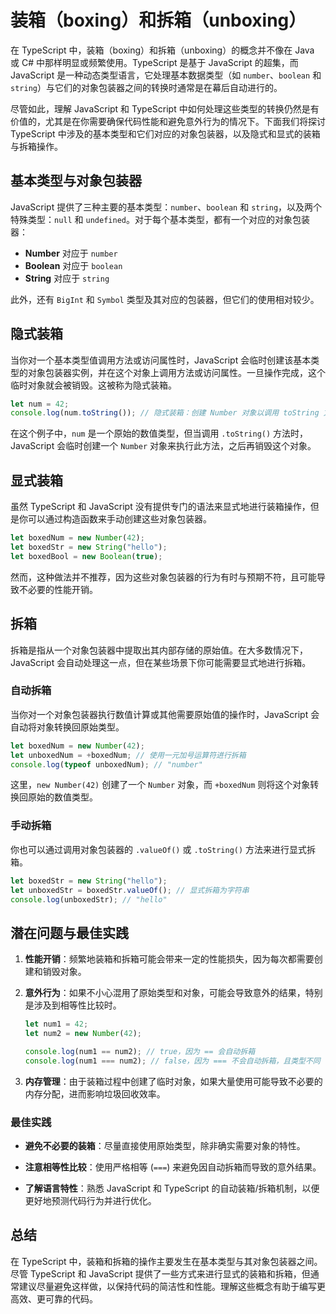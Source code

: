 # 装箱（boxing）和拆箱（unboxing）

在 TypeScript 中，装箱（boxing）和拆箱（unboxing）的概念并不像在 Java 或 C# 中那样明显或频繁使用。TypeScript 是基于 JavaScript 的超集，而 JavaScript 是一种动态类型语言，它处理基本数据类型（如 `number`、`boolean` 和 `string`）与它们的对象包装器之间的转换时通常是在幕后自动进行的。

尽管如此，理解 JavaScript 和 TypeScript 中如何处理这些类型的转换仍然是有价值的，尤其是在你需要确保代码性能和避免意外行为的情况下。下面我们将探讨 TypeScript 中涉及的基本类型和它们对应的对象包装器，以及隐式和显式的装箱与拆箱操作。

## 基本类型与对象包装器

JavaScript 提供了三种主要的基本类型：`number`、`boolean` 和 `string`，以及两个特殊类型：`null` 和 `undefined`。对于每个基本类型，都有一个对应的对象包装器：

- **Number** 对应于 `number`
- **Boolean** 对应于 `boolean`
- **String** 对应于 `string`

此外，还有 `BigInt` 和 `Symbol` 类型及其对应的包装器，但它们的使用相对较少。

## 隐式装箱

当你对一个基本类型值调用方法或访问属性时，JavaScript 会临时创建该基本类型的对象包装器实例，并在这个对象上调用方法或访问属性。一旦操作完成，这个临时对象就会被销毁。这被称为隐式装箱。

```typescript
let num = 42;
console.log(num.toString()); // 隐式装箱：创建 Number 对象以调用 toString 方法
```

在这个例子中，`num` 是一个原始的数值类型，但当调用 `.toString()` 方法时，JavaScript 会临时创建一个 `Number` 对象来执行此方法，之后再销毁这个对象。

## 显式装箱

虽然 TypeScript 和 JavaScript 没有提供专门的语法来显式地进行装箱操作，但是你可以通过构造函数来手动创建这些对象包装器。

```typescript
let boxedNum = new Number(42);
let boxedStr = new String("hello");
let boxedBool = new Boolean(true);
```

然而，这种做法并不推荐，因为这些对象包装器的行为有时与预期不符，且可能导致不必要的性能开销。

## 拆箱

拆箱是指从一个对象包装器中提取出其内部存储的原始值。在大多数情况下，JavaScript 会自动处理这一点，但在某些场景下你可能需要显式地进行拆箱。

### 自动拆箱

当你对一个对象包装器执行数值计算或其他需要原始值的操作时，JavaScript 会自动将对象转换回原始类型。

```typescript
let boxedNum = new Number(42);
let unboxedNum = +boxedNum; // 使用一元加号运算符进行拆箱
console.log(typeof unboxedNum); // "number"
```

这里，`new Number(42)` 创建了一个 `Number` 对象，而 `+boxedNum` 则将这个对象转换回原始的数值类型。

### 手动拆箱

你也可以通过调用对象包装器的 `.valueOf()` 或 `.toString()` 方法来进行显式拆箱。

```typescript
let boxedStr = new String("hello");
let unboxedStr = boxedStr.valueOf(); // 显式拆箱为字符串
console.log(unboxedStr); // "hello"
```

## 潜在问题与最佳实践

1. **性能开销**：频繁地装箱和拆箱可能会带来一定的性能损失，因为每次都需要创建和销毁对象。
   
2. **意外行为**：如果不小心混用了原始类型和对象，可能会导致意外的结果，特别是涉及到相等性比较时。

   ```typescript
   let num1 = 42;
   let num2 = new Number(42);

   console.log(num1 == num2); // true，因为 == 会自动拆箱
   console.log(num1 === num2); // false，因为 === 不会自动拆箱，且类型不同
   ```

3. **内存管理**：由于装箱过程中创建了临时对象，如果大量使用可能导致不必要的内存分配，进而影响垃圾回收效率。

### 最佳实践

- **避免不必要的装箱**：尽量直接使用原始类型，除非确实需要对象的特性。
  
- **注意相等性比较**：使用严格相等 (`===`) 来避免因自动拆箱而导致的意外结果。

- **了解语言特性**：熟悉 JavaScript 和 TypeScript 的自动装箱/拆箱机制，以便更好地预测代码行为并进行优化。

## 总结

在 TypeScript 中，装箱和拆箱的操作主要发生在基本类型与其对象包装器之间。尽管 TypeScript 和 JavaScript 提供了一些方式来进行显式的装箱和拆箱，但通常建议尽量避免这样做，以保持代码的简洁性和性能。理解这些概念有助于编写更高效、更可靠的代码。